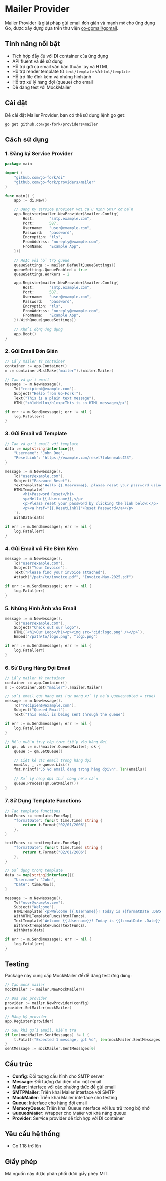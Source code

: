 # Mailer Provider

Mailer Provider là giải pháp gửi email đơn giản và mạnh mẽ cho ứng dụng Go, được xây dựng dựa trên thư viện [go-gomail/gomail](https://github.com/go-gomail/gomail).

## Tính năng nổi bật

- Tích hợp đầy đủ với DI container của ứng dụng
- API fluent và dễ sử dụng
- Hỗ trợ gửi cả email văn bản thuần túy và HTML
- Hỗ trợ render template từ `text/template` và `html/template`
- Hỗ trợ file đính kèm và nhúng hình ảnh
- Hỗ trợ xử lý hàng đợi (queue) cho email
- Dễ dàng test với MockMailer

## Cài đặt

Để cài đặt Mailer Provider, bạn có thể sử dụng lệnh go get:

```bash
go get github.com/go-fork/providers/mailer
```

## Cách sử dụng

### 1. Đăng ký Service Provider

```go
package main

import (
    "github.com/go-fork/di"
    "github.com/go-fork/providers/mailer"
)

func main() {
    app := di.New()
    
    // Đăng ký service provider với cấu hình SMTP cơ bản
    app.Register(mailer.NewProvider(&mailer.Config{
        Host:       "smtp.example.com",
        Port:       587,
        Username:   "user@example.com",
        Password:   "password",
        Encryption: "tls",
        FromAddress: "noreply@example.com",
        FromName:   "Example App",
    }))
    
    // Hoặc với hỗ trợ queue
    queueSettings := mailer.DefaultQueueSettings()
    queueSettings.QueueEnabled = true
    queueSettings.Workers = 2

    app.Register(mailer.NewProvider(&mailer.Config{
        Host:       "smtp.example.com",
        Port:       587,
        Username:   "user@example.com",
        Password:   "password",
        Encryption: "tls",
        FromAddress: "noreply@example.com",
        FromName:   "Example App",
    }).WithQueue(queueSettings))
    
    // Khởi động ứng dụng
    app.Boot()
}
```

### 2. Gửi Email Đơn Giản

```go
// Lấy mailer từ container
container := app.Container()
m := container.MustMake("mailer").(mailer.Mailer)

// Tạo và gửi email
message := m.NewMessage().
    To("recipient@example.com").
    Subject("Hello from Go-Fork!").
    Text("This is a plain text message").
    HTML("<h1>Hello</h1><p>This is an HTML message</p>")

if err := m.Send(message); err != nil {
    log.Fatal(err)
}
```

### 3. Gửi Email với Template

```go
// Tạo và gửi email với template
data := map[string]interface{}{
    "Username": "John Doe",
    "ResetLink": "https://example.com/reset?token=abc123",
}

message := m.NewMessage().
    To("user@example.com").
    Subject("Password Reset").
    TextTemplate("Hello {{.Username}}, please reset your password using this link: {{.ResetLink}}").
    HTMLTemplate(`
        <h1>Password Reset</h1>
        <p>Hello {{.Username}},</p>
        <p>Please reset your password by clicking the link below:</p>
        <p><a href="{{.ResetLink}}">Reset Password</a></p>
    `).
    WithData(data)

if err := m.Send(message); err != nil {
    log.Fatal(err)
}
```

### 4. Gửi Email với File Đính Kèm

```go
message := m.NewMessage().
    To("user@example.com").
    Subject("Your Invoice").
    Text("Please find your invoice attached").
    Attach("/path/to/invoice.pdf", "Invoice-May-2025.pdf")

if err := m.Send(message); err != nil {
    log.Fatal(err)
}
```

### 5. Nhúng Hình Ảnh vào Email

```go
message := m.NewMessage().
    To("user@example.com").
    Subject("Check out our logo").
    HTML(`<h1>Our Logo</h1><p><img src="cid:logo.png" /></p>`).
    Embed("/path/to/logo.png", "logo.png")

if err := m.Send(message); err != nil {
    log.Fatal(err)
}
```

### 6. Sử Dụng Hàng Đợi Email

```go
// Lấy mailer từ container
container := app.Container()
m := container.Get("mailer").(mailer.Mailer)

// Gửi email qua hàng đợi (tự động xử lý nếu QueueEnabled = true)
message := m.NewMessage().
    To("recipient@example.com").
    Subject("Queued Email").
    Text("This email is being sent through the queue")

if err := m.Send(message); err != nil {
    log.Fatal(err)
}

// Nếu muốn truy cập trực tiếp vào hàng đợi
if qm, ok := m.(*mailer.QueuedMailer); ok {
    queue := qm.GetQueue()
    
    // Liệt kê các email trong hàng đợi
    emails, _ := queue.List()
    fmt.Printf("Có %d email đang trong hàng đợi\n", len(emails))
    
    // Xử lý hàng đợi thủ công nếu cần
    queue.Process(qm.GetMailer())
}
```

### 7. Sử Dụng Template Functions

```go
// Tạo template functions
htmlFuncs := template.FuncMap{
    "formatDate": func(t time.Time) string {
        return t.Format("02/01/2006")
    },
}

textFuncs := texttemplate.FuncMap{
    "formatDate": func(t time.Time) string {
        return t.Format("02/01/2006")
    },
}

// Sử dụng trong template
data := map[string]interface{}{
    "Username": "John",
    "Date": time.Now(),
}

message := m.NewMessage().
    To("user@example.com").
    Subject("Welcome").
    HTMLTemplate(`<p>Welcome {{.Username}}! Today is {{formatDate .Date}}</p>`).
    WithHTMLTemplateFuncs(htmlFuncs).
    TextTemplate(`Welcome {{.Username}}! Today is {{formatDate .Date}}`).
    WithTextTemplateFuncs(textFuncs).
    WithData(data)

if err := m.Send(message); err != nil {
    log.Fatal(err)
}
```

## Testing

Package này cung cấp MockMailer để dễ dàng test ứng dụng:

```go
// Tạo mock mailer
mockMailer := mailer.NewMockMailer()

// Đưa vào provider
provider := mailer.NewProvider(config)
provider.SetMailer(mockMailer)

// Đăng ký provider
app.Register(provider)

// Sau khi gửi email, kiểm tra
if len(mockMailer.SentMessages) != 1 {
    t.Fatalf("Expected 1 message, got %d", len(mockMailer.SentMessages))
}
sentMessage := mockMailer.SentMessages[0]
```

## Cấu trúc

- **Config**: Đối tượng cấu hình cho SMTP server
- **Message**: Đối tượng đại diện cho một email
- **Mailer**: Interface với các phương thức để gửi email
- **SMTPMailer**: Triển khai Mailer interface với SMTP
- **MockMailer**: Triển khai Mailer interface cho testing
- **Queue**: Interface cho hàng đợi email
- **MemoryQueue**: Triển khai Queue interface với lưu trữ trong bộ nhớ
- **QueuedMailer**: Wrapper cho Mailer với khả năng queue
- **Provider**: Service provider để tích hợp với DI container

## Yêu cầu hệ thống

- Go 1.18 trở lên

## Giấy phép

Mã nguồn này được phân phối dưới giấy phép MIT.
